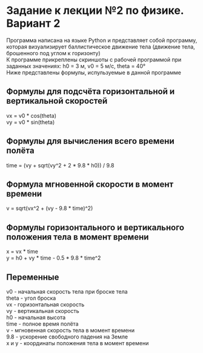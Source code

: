 # Задание к лекции №2 по физике. Вариант 2
Программа написана на языке Python и представляет собой программу, которая визуализирует баллистическое
движение тела (движение тела, брошенного под углом к горизонту) <br/>
К программе прикреплены скриншоты с рабочей программой при заданных значениях: h0 = 3 м, v0 = 5 м/с, theta = 40° <br/>
Ниже представлены формулы, испульзуемые в данной программе
## Формулы для подсчёта горизонтальной и вертикальной скоростей
vx = v0 * cos(theta) <br/>
vy = v0 * sin(theta)
## Формулы для вычисления всего времени полёта
time = (vy + sqrt(vy^2 + 2 * 9.8 * h0)) / 9.8
## Формула мгновенной скорости в момент времени
v = sqrt(vx^2 + (vy - 9.8 * time)^2)
## Формулы горизонтального и вертикального положения тела в момент времени
x = vx * time <br/>
y = h0 + vy * time - 0.5 * 9.8 * time^2
## Переменные
v0 - начальная скорость тела при броске тела <br/>
theta - угол броска <br/>
vx - горизонтальная скорость <br/>
vy - вертикальная скорость <br/>
h0 - начальная высота <br/>
time - полное время полёта <br/>
v - мгновенная скорость тела в момент времени <br/>
9.8 - ускорение свободного падения на Земле <br/>
x и y - координаты положения тела в момент времени <br/>
